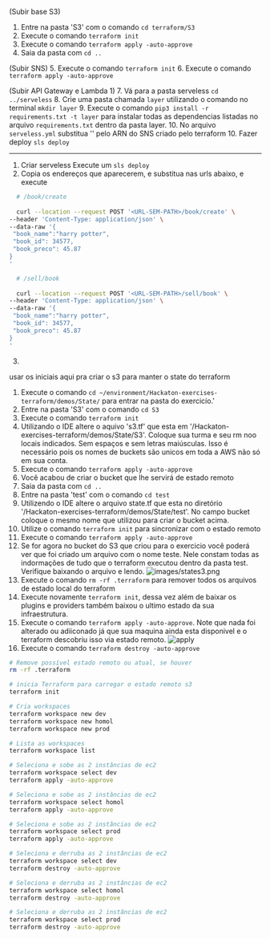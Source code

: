(Subir base S3)

1. Entre na pasta 'S3' com o comando `cd terraform/S3`
2. Execute o comando `terraform init`
3. Execute o comando `terraform apply -auto-approve`
4. Saia da pasta com `cd ..`

(Subir SNS)
5. Execute o comando `terraform init`
6. Execute o comando `terraform apply -auto-approve`

(Subir API Gateway e Lambda 1)
7. Vá para a pasta serveless `cd ../serveless`
8. Crie uma pasta chamada `layer` utilizando o comando no terminal `mkdir layer`
9. Execute o comando `pip3 install -r requirements.txt -t layer` para instalar todas as dependencias listadas no arquivo `requirements.txt` dentro da pasta layer.
10. No arquivo `serveless.yml` substitua '<ARN-SNS-AQUI>' pelo ARN do SNS criado pelo terraform
10. Fazer deploy `sls deploy`



----------------------------------------

1. Criar serveless Execute um `sls deploy`
2. Copia os endereços que aparecerem, e substitua nas urls abaixo, e execute

```bash
  # /book/create
  
  curl --location --request POST '<URL-SEM-PATH>/book/create' \
--header 'Content-Type: application/json' \
--data-raw '{
 "book_name":"harry potter",
 "book_id": 34577,
 "book_preco": 45.87
}
'

  # /sell/book
  
  curl --location --request POST '<URL-SEM-PATH>/sell/book' \
--header 'Content-Type: application/json' \
--data-raw '{
 "book_name":"harry potter",
 "book_id": 34577,
 "book_preco": 45.87
}
'
```

3.

usar os iniciais aqui pra criar o s3 para manter o state do terraform
1. Execute o comando `cd ~/environment/Hackaton-exercises-terraform/demos/State/` para entrar na pasta do exercicío.'
2. Entre na pasta 'S3' com o comando `cd S3`
3. Execute o comando `terraform init`
4. Utilizando o IDE altere o aquivo 's3.tf' que esta em '/Hackaton-exercises-terraform/demos/State/S3'. Coloque sua turma e seu rm noo locais indicados. Sem espaços e sem letras maiúsculas. Isso é necessário pois os nomes de buckets são unicos em toda a AWS não só em sua conta. 
5. Execute o comando `terraform apply -auto-approve`
6. Você acabou de criar o bucket que lhe servirá de estado remoto
7. Saia da pasta com `cd ..`
8. Entre na pasta 'test' com o comando `cd test`
9.  Utilizendo o IDE altere o arquivo state.tf que esta no diretório '/Hackaton-exercises-terraform/demos/State/test'. No campo bucket coloque o mesmo nome que utilizou para criar o bucket acima.
10. Utilize o comando `terraform init` para sincronizar com o estado remoto
11. Execute o comando `terraform apply -auto-approve`
12. Se for agora no bucket do S3 que criou para o exercicio você poderá ver que foi criado um arquivo com o nome teste. Nele constam todas as indormações de tudo que o terraform executou dentro da pasta test. Verifique baixando o arquivo e lendo.
    ![images/states3.png](images/states3.png)
13. Execute o comando `rm -rf .terraform` para remover todos os arquivos de estado local do terraform
14. Execute novamente `terraform init`, dessa vez além de baixar os plugins e providers também baixou o ultimo estado da sua infraestrutura.
15. Execute o comando `terraform apply -auto-approve`. Note que nada foi alterado ou adiiconado já que sua maquina ainda esta disponivel e o terraform descobriu isso via estado remoto.
    ![apply](images/apply0.png)
16. Execute o comando `terraform destroy -auto-approve`


```sh
# Remove possível estado remoto ou atual, se houver
rm -rf .terraform

# inicia Terraform para carregar o estado remoto s3
terraform init

# Cria workspaces
terraform workspace new dev
terraform workspace new homol
terraform workspace new prod

# Lista as workspaces
terraform workspace list

# Seleciona e sobe as 2 instâncias de ec2
terraform workspace select dev
terraform apply -auto-approve

# Seleciona e sobe as 2 instâncias de ec2
terraform workspace select homol
terraform apply -auto-approve

# Seleciona e sobe as 2 instâncias de ec2
terraform workspace select prod
terraform apply -auto-approve

# Seleciona e derruba as 2 instâncias de ec2
terraform workspace select dev
terraform destroy -auto-approve

# Seleciona e derruba as 2 instâncias de ec2
terraform workspace select homol
terraform destroy -auto-approve

# Seleciona e derruba as 2 instâncias de ec2
terraform workspace select prod
terraform destroy -auto-approve

```

